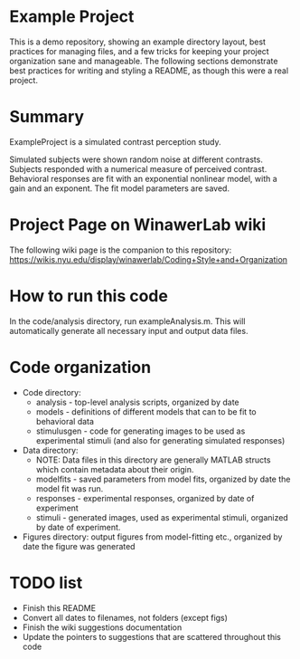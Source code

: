 # Example Project

This is a demo repository, showing an example directory layout, best practices
for managing files, and a few tricks for keeping your project
organization sane and manageable. The following sections demonstrate best practices for writing and styling a README, as though this were a real project.

# Summary

ExampleProject is a simulated contrast perception study.

Simulated subjects were shown random noise at different contrasts. Subjects responded with a numerical measure of perceived contrast. Behavioral responses are fit with an exponential nonlinear model, with a gain and an exponent. The fit model parameters are saved.

# Project Page on WinawerLab wiki

The following wiki page is the companion to this repository: https://wikis.nyu.edu/display/winawerlab/Coding+Style+and+Organization

# How to run this code

In the code/analysis directory, run exampleAnalysis.m. This will automatically generate all necessary input and output data files.

# Code organization

  * Code directory:
     * analysis - top-level analysis scripts, organized by date
     * models - definitions of different models that can to be fit to behavioral data
     * stimulusgen - code for generating images to be used as experimental stimuli (and also for generating simulated responses)
  * Data directory:
     * NOTE: Data files in this directory are generally MATLAB structs which contain metadata about their origin.
     * modelfits - saved parameters from model fits, organized by date the model fit was run.
     * responses - experimental responses, organized by date of experiment
     * stimuli - generated images, used as experimental stimuli, organized by date of experiment. 
  * Figures directory: output figures from model-fitting etc., organized by date the figure was generated

# TODO list

  * Finish this README
  * Convert all dates to filenames, not folders (except figs)
  * Finish the wiki suggestions documentation
  * Update the pointers to suggestions that are scattered throughout this code